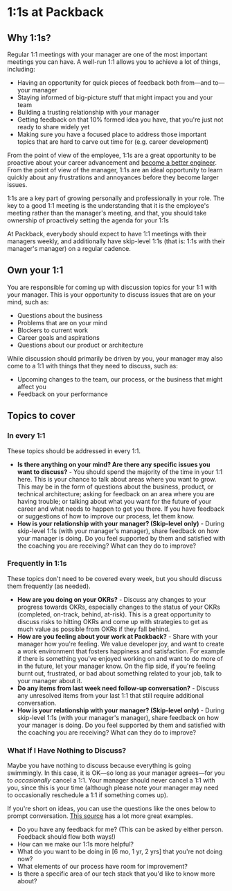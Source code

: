 # 1:1s at Packback

## Why 1:1s?

Regular 1:1 meetings with your manager are one of the most important meetings you can have. A well-run 1:1 allows you to achieve a lot of things, including:

* Having an opportunity for quick pieces of feedback both from—and to—your manager
* Staying informed of big-picture stuff that might impact you and your team
* Building a trusting relationship with your manager
* Getting feedback on that 10% formed idea you have, that you're just not ready to share widely yet
* Making sure you have a focused place to address those important topics that are hard to carve out time for (e.g. career development)

From the point of view of the employee, 1:1s are a great opportunity to be proactive about your career advancement and [become a better engineer](productivity.md). From the point of view of the manager, 1:1s are an ideal opportunity to learn quickly about any frustrations and annoyances before they become larger issues.

1:1s are a key part of growing personally and professionally in your role. The key to a good 1:1 meeting is the understanding that it is the employee's meeting rather than the manager's meeting, and that, you should take ownership of proactively setting the agenda for your 1:1s

At Packback, everybody should expect to have 1:1 meetings with their managers weekly, and additionally have skip-level 1:1s (that is: 1:1s with their manager's manager) on a regular cadence.

## Own your 1:1

You are responsible for coming up with discussion topics for your 1:1 with your manager. This is your opportunity to discuss issues that are on your mind, such as:

* Questions about the business
* Problems that are on your mind
* Blockers to current work
* Career goals and aspirations
* Questions about our product or architecture

While discussion should primarily be driven by you, your manager may also come to a 1:1 with things that they need to discuss, such as:

* Upcoming changes to the team, our process, or the business that might affect you
* Feedback on your performance

## Topics to cover

### In every 1:1

These topics should be addressed in every 1:1.

* **Is there anything on your mind? Are there any specific issues you want to discuss?** - You should spend the majority of the time in your 1:1 here. This is your chance to talk about areas where you want to grow. This may be in the form of questions about the business, product, or technical architecture; asking for feedback on an area where you are having trouble; or talking about what you want for the future of your career and what needs to happen to get you there. If you have feedback or suggestions of how to improve our process, let them know.
* **How is your relationship with your manager? (Skip-level only)** - 
During skip-level 1:1s (with your manager's manager), share feedback on how your manager is doing. Do you feel supported by them and satisfied with the coaching you are receiving? What can they do to improve?

### Frequently in 1:1s

These topics don't need to be covered every week, but you should discuss them frequently (as needed).

* **How are you doing on your OKRs?** - Discuss any changes to your progress towards OKRs, especially changes to the status of your OKRs (completed, on-track, behind, at-risk). This is a great opportunity to discuss risks to hitting OKRs and come up with strategies to get as much value as possible from OKRs if they fall behind.
* **How are you feeling about your work at Packback?** - Share with your manager how you're feeling. We value developer joy, and want to create a work environment that fosters happiness and satisfaction. For example if there is something you've enjoyed working on and want to do more of in the future, let your manager know. On the flip side, if you're feeling burnt out, frustrated, or bad about something related to your job, talk to your manager about it.
* **Do any items from last week need follow-up conversation?** - Discuss any unresolved items from your last 1:1 that still require additional conversation.
* **How is your relationship with your manager? (Skip-level only)** - During skip-level 1:1s (with your manager's manager), share feedback on how your manager is doing. Do you feel supported by them and satisfied with the coaching you are receiving? What can they do to improve?

### What If I Have Nothing to Discuss?

Maybe you have nothing to discuss because everything is going swimmingly. In this case, it is OK—so long as your manager agrees—for you to _occasionally_ cancel a 1:1. Your manager should never cancel a 1:1 with you, since this is your time (although please note your manager may need to occasionally reschedule a 1:1 if something comes up).

If you're short on ideas, you can use the questions like the ones below to prompt conversation. [This source](https://getlighthouse.com/blog/one-on-one-meeting-questions-great-managers-ask/) has a lot more great examples.

* Do you have any feedback for me? (This can be asked by either person. Feedback should flow both ways!)
* How can we make our 1:1s more helpful?
* What do you want to be doing in [6 mo, 1 yr, 2 yrs] that you're not doing now?
* What elements of our process have room for improvement?
* Is there a specific area of our tech stack that you'd like to know more about?
